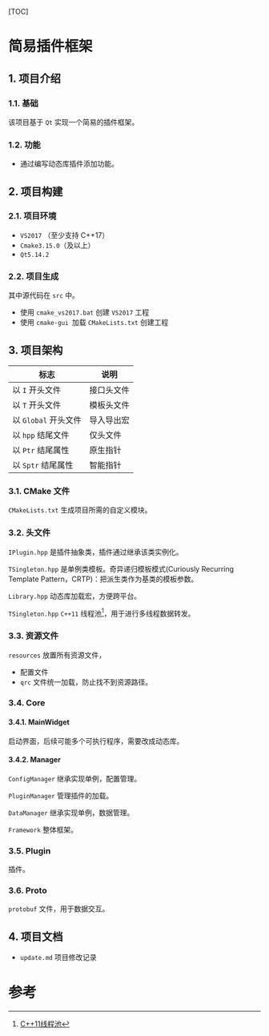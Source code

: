 [TOC]

# 简易插件框架




## 1. 项目介绍

### 1.1. 基础

该项目基于 `Qt` 实现一个简易的插件框架。

### 1.2. 功能

- 通过编写动态库插件添加功能。




## 2. 项目构建

### 2.1. 项目环境

- `VS2017` （至少支持 C++17）
- `Cmake3.15.0`（及以上）
- `Qt5.14.2`

### 2.2. 项目生成

其中源代码在 `src` 中。

- 使用 `cmake_vs2017.bat` 创建 `VS2017` 工程
- 使用 `cmake-gui `加载 `CMakeLists.txt` 创建工程



## 3. 项目架构

| 标志                 | 说明       |
| -------------------- | ---------- |
| 以 `I` 开头文件      | 接口头文件 |
| 以 `T` 开头文件      | 模板头文件 |
| 以 `Global` 开头文件 | 导入导出宏 |
| 以 `hpp` 结尾文件    | 仅头文件   |
| 以 `Ptr` 结尾属性    | 原生指针   |
| 以 `Sptr` 结尾属性   | 智能指针   |

### 3.1. CMake 文件

`CMakeLists.txt` 生成项目所需的自定义模块。

### 3.2. 头文件

`IPlugin.hpp` 是插件抽象类，插件通过继承该类实例化。

`TSingleton.hpp` 是单例类模板。奇异递归模板模式(Curiously Recurring Template Pattern，CRTP)：把派生类作为基类的模板参数。

`Library.hpp` 动态库加载宏，方便跨平台。

`TSingleton.hpp` `C++11` 线程池[^1]，用于进行多线程数据转发。

### 3.3. 资源文件

`resources` 放置所有资源文件，

- 配置文件
- `qrc` 文件统一加载，防止找不到资源路径。

### 3.4. Core

#### 3.4.1. MainWidget

启动界面，后续可能多个可执行程序，需要改成动态库。

#### 3.4.2. Manager

`ConfigManager` 继承实现单例，配置管理。

`PluginManager` 管理插件的加载。

`DataManager` 继承实现单例，数据管理。

`Framework` 整体框架。

### 3.5. Plugin

插件。

### 3.6. Proto

`protobuf` 文件，用于数据交互。



## 4. 项目文档

- `update.md` 项目修改记录



# 参考

[^1]: [C++11线程池](https://github.com/progschj/ThreadPool)

